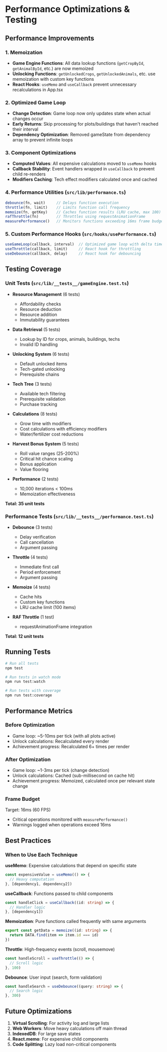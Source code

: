 # Performance Optimizations & Testing

## Performance Improvements

### 1. Memoization
- **Game Engine Functions**: All data lookup functions (`getCropById`, `getAnimalById`, etc.) are now memoized
- **Unlocking Functions**: `getUnlockedCrops`, `getUnlockedAnimals`, etc. use memoization with custom key functions
- **React Hooks**: `useMemo` and `useCallback` prevent unnecessary recalculations in App.tsx

### 2. Optimized Game Loop
- **Change Detection**: Game loop now only updates state when actual changes occur
- **Early Returns**: Skip processing for plots/buildings that haven't reached their interval
- **Dependency Optimization**: Removed gameState from dependency array to prevent infinite loops

### 3. Component Optimizations
- **Computed Values**: All expensive calculations moved to `useMemo` hooks
- **Callback Stability**: Event handlers wrapped in `useCallback` to prevent child re-renders
- **Modifiers Caching**: Tech effect modifiers calculated once and cached

### 4. Performance Utilities (`src/lib/performance.ts`)
```typescript
debounce(fn, wait)     // Delays function execution
throttle(fn, limit)    // Limits function call frequency
memoize(fn, getKey)    // Caches function results (LRU cache, max 100)
rafThrottle(fn)        // Throttles using requestAnimationFrame
measurePerformance()   // Monitors functions exceeding 16ms frame budget
```

### 5. Custom Performance Hooks (`src/hooks/usePerformance.ts`)
```typescript
useGameLoop(callback, interval)  // Optimized game loop with delta time
useThrottle(callback, limit)     // React hook for throttling
useDebounce(callback, delay)     // React hook for debouncing
```

## Testing Coverage

### Unit Tests (`src/lib/__tests__/gameEngine.test.ts`)
- **Resource Management** (6 tests)
  - Affordability checks
  - Resource deduction
  - Resource addition
  - Immutability guarantees

- **Data Retrieval** (5 tests)
  - Lookup by ID for crops, animals, buildings, techs
  - Invalid ID handling

- **Unlocking System** (6 tests)
  - Default unlocked items
  - Tech-gated unlocking
  - Prerequisite chains

- **Tech Tree** (3 tests)
  - Available tech filtering
  - Prerequisite validation
  - Purchase tracking

- **Calculations** (8 tests)
  - Grow time with modifiers
  - Cost calculations with efficiency modifiers
  - Water/fertilizer cost reductions

- **Harvest Bonus System** (5 tests)
  - Roll value ranges (25-200%)
  - Critical hit chance scaling
  - Bonus application
  - Value flooring

- **Performance** (2 tests)
  - 10,000 iterations < 100ms
  - Memoization effectiveness

**Total: 35 unit tests**

### Performance Tests (`src/lib/__tests__/performance.test.ts`)
- **Debounce** (3 tests)
  - Delay verification
  - Call cancellation
  - Argument passing

- **Throttle** (4 tests)
  - Immediate first call
  - Period enforcement
  - Argument passing

- **Memoize** (4 tests)
  - Cache hits
  - Custom key functions
  - LRU cache limit (100 items)

- **RAF Throttle** (1 test)
  - requestAnimationFrame integration

**Total: 12 unit tests**

## Running Tests

```bash
# Run all tests
npm test

# Run tests in watch mode
npm run test:watch

# Run tests with coverage
npm run test:coverage
```

## Performance Metrics

### Before Optimization
- Game loop: ~5-10ms per tick (with all plots active)
- Unlock calculations: Recalculated every render
- Achievement progress: Recalculated 6+ times per render

### After Optimization
- Game loop: ~1-3ms per tick (change detection)
- Unlock calculations: Cached (sub-millisecond on cache hit)
- Achievement progress: Memoized, calculated once per relevant state change

### Frame Budget
Target: 16ms (60 FPS)
- Critical operations monitored with `measurePerformance()`
- Warnings logged when operations exceed 16ms

## Best Practices

### When to Use Each Technique

**useMemo**: Expensive calculations that depend on specific state
```typescript
const expensiveValue = useMemo(() => {
  // Heavy computation
}, [dependency1, dependency2])
```

**useCallback**: Functions passed to child components
```typescript
const handleClick = useCallback((id: string) => {
  // Handler logic
}, [dependency1])
```

**Memoization**: Pure functions called frequently with same arguments
```typescript
export const getData = memoize((id: string) => {
  return DATA.find(item => item.id === id)
})
```

**Throttle**: High-frequency events (scroll, mousemove)
```typescript
const handleScroll = useThrottle(() => {
  // Scroll logic
}, 100)
```

**Debounce**: User input (search, form validation)
```typescript
const handleSearch = useDebounce((query: string) => {
  // Search logic
}, 300)
```

## Future Optimizations

1. **Virtual Scrolling**: For activity log and large lists
2. **Web Workers**: Move heavy calculations off main thread
3. **IndexedDB**: For large save states
4. **React.memo**: For expensive child components
5. **Code Splitting**: Lazy load non-critical components
